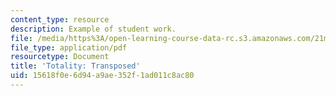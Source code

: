 ```yaml
---
content_type: resource
description: Example of student work.
file: /media/https%3A/open-learning-course-data-rc.s3.amazonaws.com/21m-342-composing-for-jazz-orchestra-fall-2008/15618f0e6d94a9ae352f1ad011c8ac80_totality_trans.pdf
file_type: application/pdf
resourcetype: Document
title: 'Totality: Transposed'
uid: 15618f0e-6d94-a9ae-352f-1ad011c8ac80
---
```

